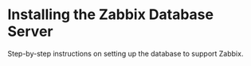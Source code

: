 # Installing the Zabbix Database Server

Step-by-step instructions on setting up the database to support Zabbix.

